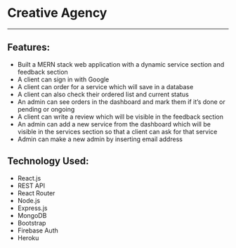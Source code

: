# Creative Agency
---

## Features:
 * Built a MERN stack web application with a dynamic service section and feedback section
 * A client can sign in with Google
 * A client can order for a service which will save in a database
 * A client can also check their ordered list and current status
 * An admin can see orders in the dashboard and mark them if it’s done or pending or ongoing
 * A client can write a review which will be visible in the feedback section
 * An admin can add a new service from the dashboard which will be visible in the services
section so that a client can ask for that service
 * Admin can make a new admin by inserting email address
 
## Technology Used: 
* React.js
* REST API
* React Router
* Node.js
* Express.js
* MongoDB
* Bootstrap
* Firebase Auth
* Heroku